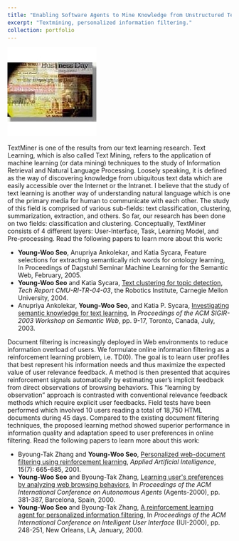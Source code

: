 ```yaml
---
title: "Enabling Software Agents to Mine Knowledge from Unstructured Texts"
excerpt: "Textmining, personalized information filtering."
collection: portfolio
---
```


<img src="/images/text-miner.jpg"/>

TextMiner is one of the results from our text learning research. Text Learning, which is also called Text Mining, refers to the application of machine learning (or data mining) techniques to the study of Information Retrieval and Natural Language Processing. Loosely speaking, it is defined as the way of discovering knowledge from ubiquitous text data which are easily accessible over the Internet or the Intranet. I believe that the study of text learning is another way of understanding natural language which is one of the primary media for human to communicate with each other. The study of this field is comprised of various sub-fields: text classification, clustering, summarization, extraction, and others. So far, our research has been done on two fields: classification and clustering. Conceptually, TextMiner consists of 4 different layers: User-Interface, Task, Learning Model, and Pre-processing. Read the following papers to learn more about this work:
* **Young-Woo Seo**, Anupriya Ankolekar, and Katia Sycara, Feature selections for extracting semantically rich words for ontology learning, In Proceedings of Dagstuhl Seminar Machine Learning for the Semantic Web, February, 2005.
* **Young-Woo Seo** and Katia Sycara, [Text clustering for topic detection](https://www.ri.cmu.edu/publications/text-clustering-for-topic-detection/), *Tech Report CMU-RI-TR-04-03*, the Robotics Institute, Carnegie Mellon University, 2004.
* Anupriya Ankolekar, **Young-Woo Seo**, and Katia P. Sycara, [Investigating semantic knowledge for text learning](https://www.ri.cmu.edu/publications/investigating-semantic-knowledge-for-text-learning/), In *Proceedings of the ACM SIGIR-2003 Workshop on Semantic Web*, pp. 9-17, Toronto, Canada, July, 2003.

 Document filtering is increasingly deployed in Web environments to reduce information overload
of users. We formulate online information filtering as a reinforcement learning problem, i.e.
TD(0). The goal is to learn user profiles that best represent his information needs and thus maximize
the expected value of user relevance feedback. A method is then presented that acquires reinforcement
signals automatically by estimating user’s implicit feedback from direct observations of browsing
behaviors. This “learning by observation” approach is contrasted with conventional relevance feedback
methods which require explicit user feedbacks. Field tests have been performed which involved
10 users reading a total of 18,750 HTML documents during 45 days. Compared to the existing document
filtering techniques, the proposed learning method showed superior performance in information
quality and adaptation speed to user preferences in online filtering. Read the following papers to learn more about this work:

* Byoung-Tak Zhang and **Young-Woo Seo**, [Personalized web-document filtering using reinforcement learning](https://www.ri.cmu.edu/publications/personalized-web-document-filtering-using-reinforcement-learning/), *Applied Artificial Intelligence*, 15(7): 665-685, 2001.
* **Young-Woo Seo** and Byoung-Tak Zhang, [Learning user's preferences by analyzing web browsing behaviors](https://dl.acm.org/citation.cfm?id=337546), In *Proceedings of the ACM International Conference on Autonomous Agents* (Agents-2000), pp. 381-387, Barcelona, Spain, 2000.
* **Young-Woo Seo** and Byoung-Tak Zhang, [A reinforcement learning agent for personalized information filtering](https://dl.acm.org/citation.cfm?doid=325737.325859), In *Proceedings of the ACM International Conference on Intelligent User Interface* (IUI-2000), pp. 248-251, New Orleans, LA, January, 2000.

